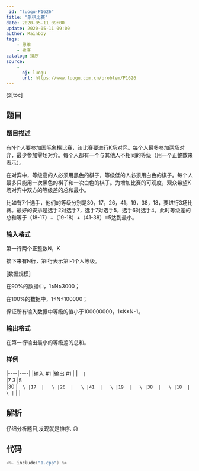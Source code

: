 ```yaml
---
_id: "luogu-P1626"
title: "象棋比赛"
date: 2020-05-11 09:00
update: 2020-05-11 09:00
author: Rainboy
tags:
    - 思维
    - 排序
catalog: 排序
source: 
    - 
      oj: luogu
      url: https://www.luogu.com.cn/problem/P1626
---
```


@[toc]

## 题目



### 题目描述

有N个人要参加国际象棋比赛，该比赛要进行K场对弈。每个人最多参加两场对弈，最少参加零场对弈。每个人都有一个与其他人不相同的等级（用一个正整数来表示）。

在对弈中，等级高的人必须用黑色的棋子，等级低的人必须用白色的棋子。每个人最多只能用一次黑色的棋子和一次白色的棋子。为增加比赛的可观度，观众希望K场对弈中双方的等级差的总和最小。

比如有7个选手，他们的等级分别是30，17，26，41，19，38，18，要进行3场比赛。最好的安排是选手2对选手7，选手7对选手5，选手6对选手4。此时等级差的总和等于（18-17）+（19-18）+（41-38）=5达到最小。





### 输入格式
第一行两个正整数N，K

接下来有N行，第i行表示第i-1个人等级。

[数据规模]

在90%的数据中，1≤N≤3000；

在100%的数据中，1≤N≤100000；

保证所有输入数据中等级的值小于100000000，1≤K≤N-1。




### 输出格式

在第一行输出最小的等级差的总和。




### 样例

|----|----|
|输入 #1  |输出 #1  |
|```  |```  \
|7 3  |5  \
|30  |```  \
|17  |   \
|26  |   \
|41  |   \
|19  |   \
|38  |   \
|18  |   \
|```  |   |




## 解析

仔细分析题目,发现就是排序. :disappointed_relieved:

## 代码

```c
<%- include("1.cpp") %>
```
